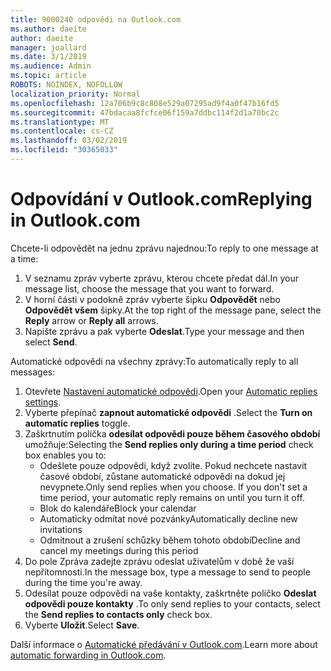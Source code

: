 ```yaml
---
title: 9000240 odpovědi na Outlook.com
ms.author: daeite
author: daeite
manager: joallard
ms.date: 3/1/2019
ms.audience: Admin
ms.topic: article
ROBOTS: NOINDEX, NOFOLLOW
localization_priority: Normal
ms.openlocfilehash: 12a706b9c8c808e529a07295ad9f4a0f47b16fd5
ms.sourcegitcommit: 47bdacaa8fcfce06f159a7ddbc114f2d1a70bc2c
ms.translationtype: MT
ms.contentlocale: cs-CZ
ms.lasthandoff: 03/02/2019
ms.locfileid: "30365033"
---
```

# <a name="replying-in-outlookcom"></a><span data-ttu-id="52967-102">Odpovídání v Outlook.com</span><span class="sxs-lookup"><span data-stu-id="52967-102">Replying in Outlook.com</span></span>

<span data-ttu-id="52967-103">Chcete-li odpovědět na jednu zprávu najednou:</span><span class="sxs-lookup"><span data-stu-id="52967-103">To reply to one message at a time:</span></span>

1. <span data-ttu-id="52967-104">V seznamu zpráv vyberte zprávu, kterou chcete předat dál.</span><span class="sxs-lookup"><span data-stu-id="52967-104">In your message list, choose the message that you want to forward.</span></span>
2. <span data-ttu-id="52967-105">V horní části v podokně zpráv vyberte šipku **Odpovědět** nebo **Odpovědět všem** šipky.</span><span class="sxs-lookup"><span data-stu-id="52967-105">At the top right of the message pane, select the **Reply** arrow or **Reply all** arrows.</span></span>
3. <span data-ttu-id="52967-106">Napište zprávu a pak vyberte **Odeslat**.</span><span class="sxs-lookup"><span data-stu-id="52967-106">Type your message and then select **Send**.</span></span>

<span data-ttu-id="52967-107">Automatické odpovědi na všechny zprávy:</span><span class="sxs-lookup"><span data-stu-id="52967-107">To automatically reply to all messages:</span></span>

1. <span data-ttu-id="52967-108">Otevřete [Nastavení automatické odpovědi](https://outlook.live.com/mail/options/mail/automaticReplies/automaticRepliesOption).</span><span class="sxs-lookup"><span data-stu-id="52967-108">Open your [Automatic replies settings](https://outlook.live.com/mail/options/mail/automaticReplies/automaticRepliesOption).</span></span>
2. <span data-ttu-id="52967-109">Vyberte přepínač **zapnout automatické odpovědi** .</span><span class="sxs-lookup"><span data-stu-id="52967-109">Select the **Turn on automatic replies** toggle.</span></span>
3. <span data-ttu-id="52967-110">Zaškrtnutím políčka **odesílat odpovědi pouze během časového období** umožňuje:</span><span class="sxs-lookup"><span data-stu-id="52967-110">Selecting the **Send replies only during a time period** check box enables you to:</span></span>
    - <span data-ttu-id="52967-p101">Odešlete pouze odpovědi, když zvolíte. Pokud nechcete nastavit časové období, zůstane automatické odpovědi na dokud jej nevypnete.</span><span class="sxs-lookup"><span data-stu-id="52967-p101">Only send replies when you choose. If you don't set a time period, your automatic reply remains on until you turn it off.</span></span>
    - <span data-ttu-id="52967-113">Blok do kalendáře</span><span class="sxs-lookup"><span data-stu-id="52967-113">Block your calendar</span></span>
    - <span data-ttu-id="52967-114">Automaticky odmítat nové pozvánky</span><span class="sxs-lookup"><span data-stu-id="52967-114">Automatically decline new invitations</span></span>
    - <span data-ttu-id="52967-115">Odmítnout a zrušení schůzky během tohoto období</span><span class="sxs-lookup"><span data-stu-id="52967-115">Decline and cancel my meetings during this period</span></span>
4. <span data-ttu-id="52967-116">Do pole Zpráva zadejte zprávu odeslat uživatelům v době že vaší nepřítomnosti.</span><span class="sxs-lookup"><span data-stu-id="52967-116">In the message box, type a message to send to people during the time you're away.</span></span>
5. <span data-ttu-id="52967-117">Odesílat pouze odpovědi na vaše kontakty, zaškrtněte políčko **Odeslat odpovědi pouze kontakty** .</span><span class="sxs-lookup"><span data-stu-id="52967-117">To only send replies to your contacts, select the **Send replies to contacts only** check box.</span></span>
6. <span data-ttu-id="52967-118">Vyberte **Uložit**.</span><span class="sxs-lookup"><span data-stu-id="52967-118">Select **Save**.</span></span>

<span data-ttu-id="52967-119">Další informace o [Automatické předávání v Outlook.com](https://support.office.com/article/14614626-9855-48dc-a986-dec81d07b1a0).</span><span class="sxs-lookup"><span data-stu-id="52967-119">Learn more about [automatic forwarding in Outlook.com](https://support.office.com/article/14614626-9855-48dc-a986-dec81d07b1a0).</span></span>
